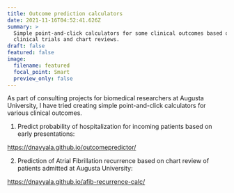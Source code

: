 ```yaml
---
title: Outcome prediction calculators
date: 2021-11-16T04:52:41.626Z
summary: >
  Simple point-and-click calculators for some clinical outcomes based on
  clinical trials and chart reviews.
draft: false
featured: false
image:
  filename: featured
  focal_point: Smart
  preview_only: false
---
```

As part of consulting projects for biomedical researchers at Augusta University, I have tried creating simple point-and-click calculators for various clinical outcomes.

1. Predict probability of hospitalization for incoming patients based on early presentations: 

https://dnayyala.github.io/outcomepredictor/

2. Prediction of Atrial Fibrillation recurrence based on chart review of patients admitted at Augusta University:


https://dnayyala.github.io/afib-recurrence-calc/